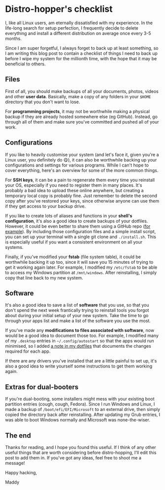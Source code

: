 # Distro-hopper's checklist

I, like all Linux users, am eternally dissatisfied with my experience. In the life-long search for setup perfection, I frequently decide to delete everything and install a different distribution on average once every 3-5 months.

Since I am super forgetful, I always forget to back up at least something, so I am writing this blog post to contain a checklist of things I need to back up before I wipe my system for the millionth time, with the hope that it may be beneficial to others.

<!--more-->

## Files

First of all, you should make backups of all your documents, photos, videos and other **user data**. Basically, make a copy of any folders in your `$HOME` directory that you don't want to lose.

For **programming projects**, it may not be worthwhile making a physical backup if they are already hosted somewhere else (eg GitHub). Instead, go through all of them and make sure you've committed and pushed all of your work.

## Configurations

If you like to heavily customise your system (and let's face it, given you're a Linux user, you definitely do 😋), it can also be worthwhile backing up your configurations and settings for various programs. While I can't hope to cover everything, here's an overview for some of the more common things.

For **SSH keys**, it can be a pain to regenerate them every time you reinstall your OS, especially if you need to register them in many places. It's probably a bad idea to upload these online anywhere, but creating a temporary local copy is probably fine. Just remember to delete the second copy after you've restored your keys, since otherwise anyone can use them if they get access to your backup drive.

If you like to create lots of aliases and functions in your **shell's configuration**, it's also a good idea to create backups of your dotfiles. However, it could be even better to share them using a GitHub repo ([for example](https://github.com/MaddyGuthridge/.dotfiles)). By including those configuration files and a simple install script, you can set up your terminal with a single git clone and `./install.sh`. This is especially useful if you want a consistent environment on all your systems.

Finally, if you've modified your **fstab** (file system table), it could be worthwhile backing it up too, since it will save you 15 minutes of trying to get it working again later. For example, I modified my `/etc/fstab` to be able to access my Windows partition at `/mnt/windows`. After reinstalling, I simply copy that line back to my new system.

## Software

It's also a good idea to save a list of **software** that you use, so that you don't spend the next week frantically trying to reinstall tools you forgot about during your initial setup of your new system. Take the time to go through your apps list and make a list of the software you use the most.

If you've made any **modifications to files associated with software**, now would be a good idea to document those too. For example, I modified many of my `.desktop` entries in `~/.config/autostart` so that the apps would run minimised, so I added [a note in my dotfiles](https://github.com/MaddyGuthridge/.dotfiles/blob/main/autostart.md) that documents the changes required for each app.

If there are any drivers you've installed that are a little painful to set up, it's also a good idea to write yourself some instructions to get them working again.

## Extras for dual-booters

If you're dual-booting, some installers might mess with your existing boot partition entries (cough, cough, Fedora). Since I run Windows and Linux, I made a backup of `/boot/efi/EFI/Microsoft` to an external drive, then simply copied the directory back after reinstalling. After updating my Grub entries, I was able to boot Windows normally and Microsoft was none-the-wiser.

## The end

Thanks for reading, and I hope you found this useful. If I think of any other useful things that are worth considering before distro-hopping, I'll edit this post to add them in. If you've got any ideas, feel free to shoot me a message!

Happy hacking,


Maddy


<style>
.markdown-render {
  font-family: "Garamond", "serif";
}
</style>

